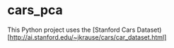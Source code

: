# cars_pca

This Python project uses the [Stanford Cars Dataset)[http://ai.stanford.edu/~jkrause/cars/car_dataset.html]
